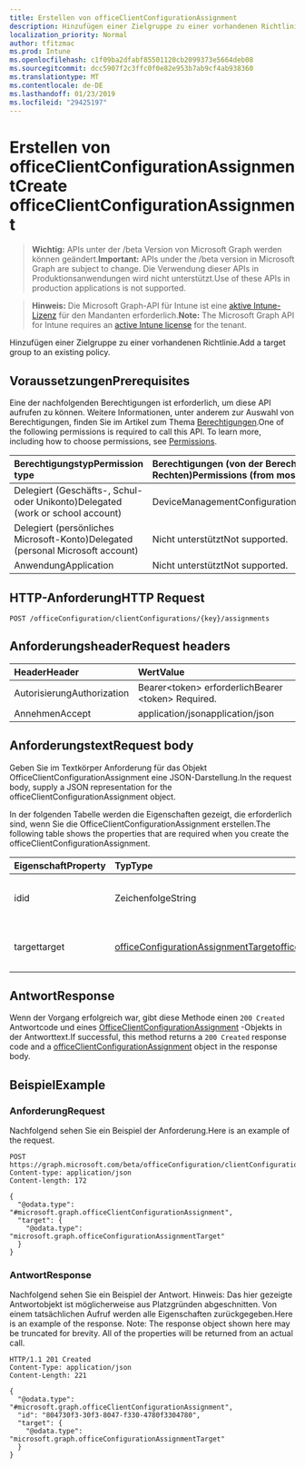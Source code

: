 ```yaml
---
title: Erstellen von officeClientConfigurationAssignment
description: Hinzufügen einer Zielgruppe zu einer vorhandenen Richtlinie.
localization_priority: Normal
author: tfitzmac
ms.prod: Intune
ms.openlocfilehash: c1f09ba2dfabf85501120cb2099373e5664deb08
ms.sourcegitcommit: dcc5907f2c3ffc0f0e82e953b7ab9cf4ab938360
ms.translationtype: MT
ms.contentlocale: de-DE
ms.lasthandoff: 01/23/2019
ms.locfileid: "29425197"
---
```

# <a name="create-officeclientconfigurationassignment"></a><span data-ttu-id="2b479-103">Erstellen von officeClientConfigurationAssignment</span><span class="sxs-lookup"><span data-stu-id="2b479-103">Create officeClientConfigurationAssignment</span></span>

> <span data-ttu-id="2b479-104">**Wichtig:** APIs unter der /beta Version von Microsoft Graph werden können geändert.</span><span class="sxs-lookup"><span data-stu-id="2b479-104">**Important:** APIs under the /beta version in Microsoft Graph are subject to change.</span></span> <span data-ttu-id="2b479-105">Die Verwendung dieser APIs in Produktionsanwendungen wird nicht unterstützt.</span><span class="sxs-lookup"><span data-stu-id="2b479-105">Use of these APIs in production applications is not supported.</span></span>

> <span data-ttu-id="2b479-106">**Hinweis:** Die Microsoft Graph-API für Intune ist eine [aktive Intune-Lizenz](https://go.microsoft.com/fwlink/?linkid=839381) für den Mandanten erforderlich.</span><span class="sxs-lookup"><span data-stu-id="2b479-106">**Note:** The Microsoft Graph API for Intune requires an [active Intune license](https://go.microsoft.com/fwlink/?linkid=839381) for the tenant.</span></span>

<span data-ttu-id="2b479-107">Hinzufügen einer Zielgruppe zu einer vorhandenen Richtlinie.</span><span class="sxs-lookup"><span data-stu-id="2b479-107">Add a target group to an existing policy.</span></span>

## <a name="prerequisites"></a><span data-ttu-id="2b479-108">Voraussetzungen</span><span class="sxs-lookup"><span data-stu-id="2b479-108">Prerequisites</span></span>
<span data-ttu-id="2b479-p102">Eine der nachfolgenden Berechtigungen ist erforderlich, um diese API aufrufen zu können. Weitere Informationen, unter anderem zur Auswahl von Berechtigungen, finden Sie im Artikel zum Thema [Berechtigungen](/graph/permissions-reference).</span><span class="sxs-lookup"><span data-stu-id="2b479-p102">One of the following permissions is required to call this API. To learn more, including how to choose permissions, see [Permissions](/graph/permissions-reference).</span></span>

|<span data-ttu-id="2b479-111">Berechtigungstyp</span><span class="sxs-lookup"><span data-stu-id="2b479-111">Permission type</span></span>|<span data-ttu-id="2b479-112">Berechtigungen (von der Berechtigung mit den meisten Rechten zu der mit den wenigsten Rechten)</span><span class="sxs-lookup"><span data-stu-id="2b479-112">Permissions (from most to least privileged)</span></span>|
|:---|:---|
|<span data-ttu-id="2b479-113">Delegiert (Geschäfts-, Schul- oder Unikonto)</span><span class="sxs-lookup"><span data-stu-id="2b479-113">Delegated (work or school account)</span></span>|<span data-ttu-id="2b479-114">DeviceManagementConfiguration.ReadWrite.All</span><span class="sxs-lookup"><span data-stu-id="2b479-114">DeviceManagementConfiguration.ReadWrite.All</span></span>|
|<span data-ttu-id="2b479-115">Delegiert (persönliches Microsoft-Konto)</span><span class="sxs-lookup"><span data-stu-id="2b479-115">Delegated (personal Microsoft account)</span></span>|<span data-ttu-id="2b479-116">Nicht unterstützt</span><span class="sxs-lookup"><span data-stu-id="2b479-116">Not supported.</span></span>|
|<span data-ttu-id="2b479-117">Anwendung</span><span class="sxs-lookup"><span data-stu-id="2b479-117">Application</span></span>|<span data-ttu-id="2b479-118">Nicht unterstützt</span><span class="sxs-lookup"><span data-stu-id="2b479-118">Not supported.</span></span>|

## <a name="http-request"></a><span data-ttu-id="2b479-119">HTTP-Anforderung</span><span class="sxs-lookup"><span data-stu-id="2b479-119">HTTP Request</span></span>
<!-- {
  "blockType": "ignored"
}
-->
``` http
POST /officeConfiguration/clientConfigurations/{key}/assignments
```

## <a name="request-headers"></a><span data-ttu-id="2b479-120">Anforderungsheader</span><span class="sxs-lookup"><span data-stu-id="2b479-120">Request headers</span></span>
|<span data-ttu-id="2b479-121">Header</span><span class="sxs-lookup"><span data-stu-id="2b479-121">Header</span></span>|<span data-ttu-id="2b479-122">Wert</span><span class="sxs-lookup"><span data-stu-id="2b479-122">Value</span></span>|
|:---|:---|
|<span data-ttu-id="2b479-123">Autorisierung</span><span class="sxs-lookup"><span data-stu-id="2b479-123">Authorization</span></span>|<span data-ttu-id="2b479-124">Bearer&lt;token&gt; erforderlich</span><span class="sxs-lookup"><span data-stu-id="2b479-124">Bearer &lt;token&gt; Required.</span></span>|
|<span data-ttu-id="2b479-125">Annehmen</span><span class="sxs-lookup"><span data-stu-id="2b479-125">Accept</span></span>|<span data-ttu-id="2b479-126">application/json</span><span class="sxs-lookup"><span data-stu-id="2b479-126">application/json</span></span>|

## <a name="request-body"></a><span data-ttu-id="2b479-127">Anforderungstext</span><span class="sxs-lookup"><span data-stu-id="2b479-127">Request body</span></span>
<span data-ttu-id="2b479-128">Geben Sie im Textkörper Anforderung für das Objekt OfficeClientConfigurationAssignment eine JSON-Darstellung.</span><span class="sxs-lookup"><span data-stu-id="2b479-128">In the request body, supply a JSON representation for the officeClientConfigurationAssignment object.</span></span>

<span data-ttu-id="2b479-129">In der folgenden Tabelle werden die Eigenschaften gezeigt, die erforderlich sind, wenn Sie die OfficeClientConfigurationAssignment erstellen.</span><span class="sxs-lookup"><span data-stu-id="2b479-129">The following table shows the properties that are required when you create the officeClientConfigurationAssignment.</span></span>

|<span data-ttu-id="2b479-130">Eigenschaft</span><span class="sxs-lookup"><span data-stu-id="2b479-130">Property</span></span>|<span data-ttu-id="2b479-131">Typ</span><span class="sxs-lookup"><span data-stu-id="2b479-131">Type</span></span>|<span data-ttu-id="2b479-132">Beschreibung</span><span class="sxs-lookup"><span data-stu-id="2b479-132">Description</span></span>|
|:---|:---|:---|
|<span data-ttu-id="2b479-133">id</span><span class="sxs-lookup"><span data-stu-id="2b479-133">id</span></span>|<span data-ttu-id="2b479-134">Zeichenfolge</span><span class="sxs-lookup"><span data-stu-id="2b479-134">String</span></span>|<span data-ttu-id="2b479-135">ID des der OfficeConfigurationAssignment.</span><span class="sxs-lookup"><span data-stu-id="2b479-135">Id of the OfficeConfigurationAssignment.</span></span>|
|<span data-ttu-id="2b479-136">target</span><span class="sxs-lookup"><span data-stu-id="2b479-136">target</span></span>|[<span data-ttu-id="2b479-137">officeConfigurationAssignmentTarget</span><span class="sxs-lookup"><span data-stu-id="2b479-137">officeConfigurationAssignmentTarget</span></span>](../resources/intune-cirrus-officeconfigurationassignmenttarget.md)|<span data-ttu-id="2b479-138">Die Ziel-Zuordnung, die durch den Administrator definiert</span><span class="sxs-lookup"><span data-stu-id="2b479-138">The target assignment defined by the admin.</span></span>|



## <a name="response"></a><span data-ttu-id="2b479-139">Antwort</span><span class="sxs-lookup"><span data-stu-id="2b479-139">Response</span></span>
<span data-ttu-id="2b479-140">Wenn der Vorgang erfolgreich war, gibt diese Methode einen `200 Created` Antwortcode und eines [OfficeClientConfigurationAssignment](../resources/intune-cirrus-officeclientconfigurationassignment.md) -Objekts in der Antworttext.</span><span class="sxs-lookup"><span data-stu-id="2b479-140">If successful, this method returns a `200 Created` response code and a [officeClientConfigurationAssignment](../resources/intune-cirrus-officeclientconfigurationassignment.md) object in the response body.</span></span>

## <a name="example"></a><span data-ttu-id="2b479-141">Beispiel</span><span class="sxs-lookup"><span data-stu-id="2b479-141">Example</span></span>

### <a name="request"></a><span data-ttu-id="2b479-142">Anforderung</span><span class="sxs-lookup"><span data-stu-id="2b479-142">Request</span></span>
<span data-ttu-id="2b479-143">Nachfolgend sehen Sie ein Beispiel der Anforderung.</span><span class="sxs-lookup"><span data-stu-id="2b479-143">Here is an example of the request.</span></span>
``` http
POST https://graph.microsoft.com/beta/officeConfiguration/clientConfigurations/{key}/assignments
Content-type: application/json
Content-length: 172

{
  "@odata.type": "#microsoft.graph.officeClientConfigurationAssignment",
  "target": {
    "@odata.type": "microsoft.graph.officeConfigurationAssignmentTarget"
  }
}
```

### <a name="response"></a><span data-ttu-id="2b479-144">Antwort</span><span class="sxs-lookup"><span data-stu-id="2b479-144">Response</span></span>
<span data-ttu-id="2b479-p103">Nachfolgend sehen Sie ein Beispiel der Antwort. Hinweis: Das hier gezeigte Antwortobjekt ist möglicherweise aus Platzgründen abgeschnitten. Von einem tatsächlichen Aufruf werden alle Eigenschaften zurückgegeben.</span><span class="sxs-lookup"><span data-stu-id="2b479-p103">Here is an example of the response. Note: The response object shown here may be truncated for brevity. All of the properties will be returned from an actual call.</span></span>
``` http
HTTP/1.1 201 Created
Content-Type: application/json
Content-Length: 221

{
  "@odata.type": "#microsoft.graph.officeClientConfigurationAssignment",
  "id": "804730f3-30f3-8047-f330-4780f3304780",
  "target": {
    "@odata.type": "microsoft.graph.officeConfigurationAssignmentTarget"
  }
}
```



